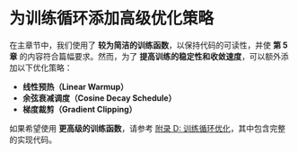 # **为训练循环添加高级优化策略**

在主章节中，我们使用了 **较为简洁的训练函数**，以保持代码的可读性，并使 **第 5 章** 的内容符合篇幅要求。然而，为了 **提高训练的稳定性和收敛速度**，可以额外添加以下优化策略：  

- **线性预热（Linear Warmup）**  
- **余弦衰减调度（Cosine Decay Schedule）**  
- **梯度裁剪（Gradient Clipping）**  

如果希望使用 **更高级的训练函数**，请参考 [附录 D: 训练循环优化](../../appendix-D/01_main-chapter-code/appendix-D.ipynb)，其中包含完整的实现代码。  